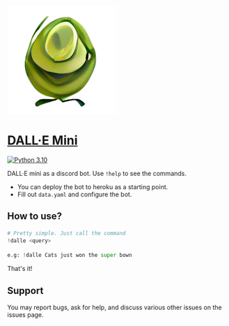 [![py-Discord.png](https://github.com/borisdayma/dalle-mini/raw/main/img/logo.png)](https://postimg.cc/TpGJwp0j)

[DALL·E Mini][]
===================
[![Python 3.10](https://img.shields.io/badge/python-3.10-blue.svg?style=flat-square)](https://www.python.org/downloads/)


[md-pypi]: https://pypi.org/project/Markdown/
[pyversion-button]: https://img.shields.io/pypi/pyversions/Markdown.svg

DALL·E mini as a discord bot. Use `!help` to see the commands.

- You can deploy the bot to heroku as a starting point.
- Fill out `data.yaml` and configure the bot.

[DALL·E Mini]: https://github.com/borisdayma/dalle-mini
[Sentry's]: https://sentry.io/

[Markdown]: https://daringfireball.net/projects/markdown/
[Features]: https://Python-Markdown.github.io#Features
[Available Extensions]: https://Python-Markdown.github.io/extensions

How to use?
-------------


```python
# Pretty simple. Just call the command 
!dalle <query> 

e.g: !dalle Cats just won the super bown
```


That's it!

Support
----
You may report bugs, ask for help, and discuss various other issues on the issues page.
